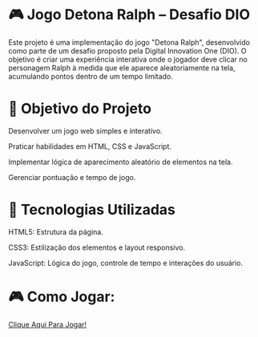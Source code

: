 # 🎮 Jogo Detona Ralph – Desafio DIO

Este projeto é uma implementação do jogo "Detona Ralph", desenvolvido como parte de um desafio proposto pela Digital Innovation One (DIO). O objetivo é criar uma experiência interativa onde o jogador deve clicar no personagem Ralph à medida que ele aparece aleatoriamente na tela, acumulando pontos dentro de um tempo limitado.

# 🧩 Objetivo do Projeto
Desenvolver um jogo web simples e interativo.

Praticar habilidades em HTML, CSS e JavaScript.

Implementar lógica de aparecimento aleatório de elementos na tela.

Gerenciar pontuação e tempo de jogo.

# 🚀 Tecnologias Utilizadas
HTML5: Estrutura da página.

CSS3: Estilização dos elementos e layout responsivo.

JavaScript: Lógica do jogo, controle de tempo e interações do usuário.

# 🎮 Como Jogar:

[Clique Aqui Para Jogar!](https://andrezgabriel.github.io/DIO-projeto-ralph/)

